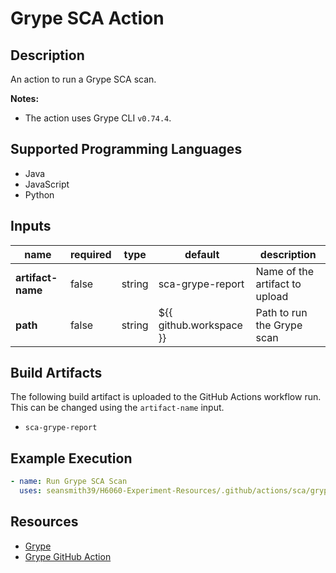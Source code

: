 # Grype SCA Action

## Description

An action to run a Grype SCA scan.

**Notes:**
- The action uses Grype CLI `v0.74.4`.

## Supported Programming Languages

- Java
- JavaScript
- Python

## Inputs

| name                     | required | type   | default                 | description                    |
|--------------------------|----------|--------|-------------------------|--------------------------------|
| **artifact-name**        | false    | string | sca-grype-report        | Name of the artifact to upload |
| **path**                 | false    | string | ${{ github.workspace }} | Path to run the Grype scan     |

## Build Artifacts

The following build artifact is uploaded to the GitHub Actions workflow run. This can be changed using the `artifact-name` input.
- `sca-grype-report`

## Example Execution

```yaml
- name: Run Grype SCA Scan
  uses: seansmith39/H6060-Experiment-Resources/.github/actions/sca/grype
```

## Resources

- [Grype](https://github.com/anchore/grype)
- [Grype GitHub Action](https://github.com/anchore/scan-action)
